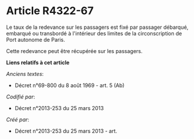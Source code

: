 # Article R4322-67

Le taux de la redevance sur les passagers est fixé par passager débarqué, embarqué ou transbordé à l'intérieur des limites de
la circonscription de Port autonome de Paris.

Cette redevance peut être récupérée sur les passagers.

**Liens relatifs à cet article**

_Anciens textes_:

  - Décret n°69-800 du 8 août 1969 - art. 5 (Ab)

_Codifié par_:

  - Décret n°2013-253 du 25 mars 2013

_Créé par_:

  - Décret n°2013-253 du 25 mars 2013 - art.
